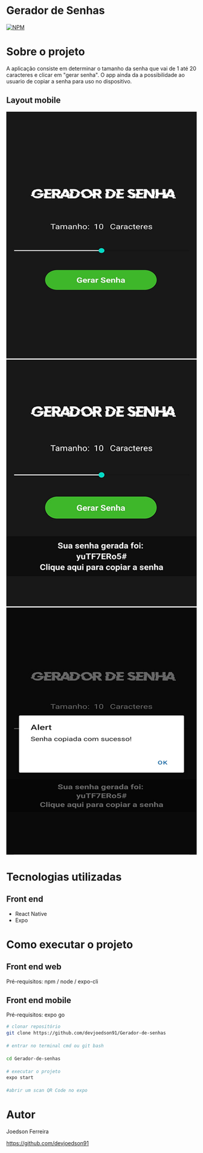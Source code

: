 # Gerador de Senhas 
[![NPM](https://img.shields.io/npm/l/react)](https://github.com/devsuperior/sds1-wmazoni/blob/master/LICENSE) 

# Sobre o projeto

A aplicação consiste em determinar o tamanho da senha que vai de 1 até 20 caracteres e clicar em "gerar senha". O app ainda da a possibilidade ao usuario de copiar a senha para uso no dispositivo.

## Layout mobile
![Mobile 1](https://github.com/devjoedson91/Gerador-de-senhas/blob/main/assets/layout2.jpeg) ![Mobile 2](https://github.com/devjoedson91/Gerador-de-senhas/blob/main/assets/layout1.jpeg) ![Mobile 3](https://github.com/devjoedson91/Gerador-de-senhas/blob/main/assets/layout3.jpeg)

# Tecnologias utilizadas
## Front end
- React Native
- Expo

# Como executar o projeto

## Front end web
Pré-requisitos: npm / node / expo-cli

## Front end mobile

Pré-requisitos: expo go

```bash
# clonar repositório
git clone https://github.com/devjoedson91/Gerador-de-senhas

# entrar no terminal cmd ou git bash
 
cd Gerador-de-senhas

# executar o projeto
expo start

#abrir um scan QR Code no expo
```

# Autor

Joedson Ferreira

https://github.com/devjoedson91

 
   

